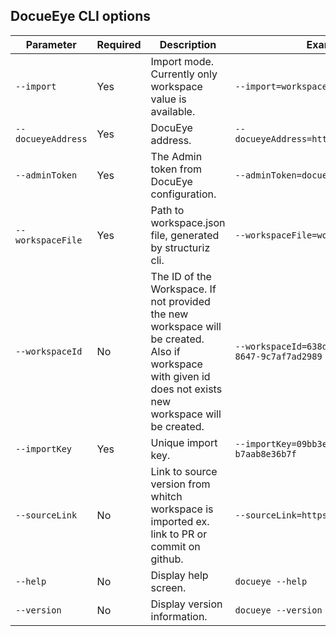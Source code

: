 ## DocueEye CLI options

| Parameter | Required | Description | Example |
| --- | --- | ------ | ---- |
| `--import` | Yes | Import mode. Currently only workspace value is available. | `--import=workspace` |
| `--docueyeAddress` | Yes | DocuEye address. | `--docueyeAddress=http://localhost:8080` |
| `--adminToken` | Yes | The Admin token from DocuEye configuration. | `--adminToken=docueyedmintoken` |
| `--workspaceFile ` | Yes | Path to workspace.json file, generated by structuriz cli. | `--workspaceFile=workspace.json` |
| `--workspaceId` | No | The ID of the Workspace. If not provided the new workspace will be created. Also if workspace with given id does not exists new workspace will be created. | `--workspaceId=638d0822-12c7-4998-8647-9c7af7ad2989` |
| `--importKey` | Yes | Unique import key. | `--importKey=09bb3efb-6de6-486d-9e90-b7aab8e36b7f` |
| `--sourceLink` | No | Link to source version from whitch workspace is imported ex. link to PR or commit on github. | `--sourceLink=https://localhost:8443` |
| `--help` | No | Display help screen. | `docueye --help` |
| `--version` | No | Display version information. | `docueye --version` |
